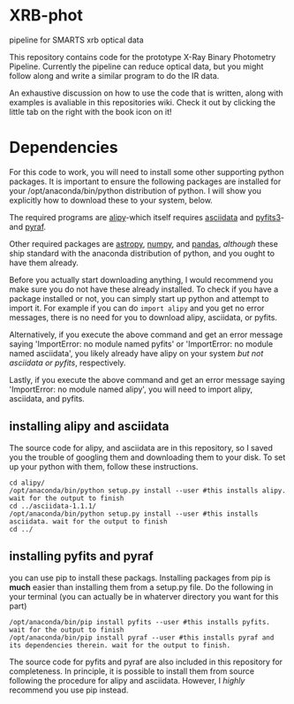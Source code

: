 # XRB-phot
pipeline for SMARTS xrb optical data

This repository contains code for the prototype X-Ray Binary Photometry Pipeline. Currently the pipeline can reduce optical data, but you might follow along and write a similar program to do the IR data.

An exhaustive discussion on how to use the code that is written, along with examples is avaliable in this repositories wiki. Check it out by clicking the little tab on the right with the book icon on it!

# Dependencies 

For this code to work, you will need to install some other supporting python packages. It is important to ensure the following packages are installed for your /opt/anaconda/bin/python distribution of python. I will show you explicitly how to download these to your system, below.

The required programs are [alipy](http://obswww.unige.ch/~tewes/alipy/index.html)-which itself requires [asciidata](http://www.stecf.org/software/PYTHONtools/astroasciidata/) and [pyfits3](http://www.stsci.edu/institute/software_hardware/pyfits/)-and [pyraf](http://www.stsci.edu/institute/software_hardware/pyraf). 

Other required packages are [astropy](http://www.astropy.org/), [numpy](http://www.numpy.org/), and [pandas](http://pandas.pydata.org/), *although* these ship standard with the anaconda distribution of python, and you ought to have them already.

Before you actually start downloading anything, I would recommend you make sure you do not have these already installed. To check if you have a package installed or not, you can simply start up python and attempt to import it. For example if you can do `import alipy` and you get no error messages, there is no need for you to download alipy, asciidata, or pyfits. 

Alternatively, if you execute the above command and get an error message saying 'ImportError: no module named pyfits' or 'ImportError: no module named asciidata', you likely already have alipy on your system *but not asciidata or pyfits*, respectively. 

Lastly, if you execute the above command and get an error message saying 'ImportError: no module named alipy', you will need to import alipy, asciidata, and pyfits. 

## installing alipy and asciidata

The source code for alipy, and asciidata are in this repository, so I saved you the trouble of googling them and downloading them to your disk. To set up your python with them, follow these instructions.

```shell
cd alipy/
/opt/anaconda/bin/python setup.py install --user #this installs alipy. wait for the output to finish
cd ../asciidata-1.1.1/
/opt/anaconda/bin/python setup.py install --user #this installs asciidata. wait for the output to finish
cd ../
```

## installing pyfits and pyraf

you can use pip to install these packags. Installing packages from pip is **much** easier than installing them from a setup.py file. Do the following in your terminal (you can actually be in whaterver directory you want for this part)

```shell
/opt/anaconda/bin/pip install pyfits --user #this installs pyfits. wait for the output to finish
/opt/anaconda/bin/pip install pyraf --user #this installs pyraf and its dependencies therein. wait for the output to finish.
```

The source code for pyfits and pyraf are also included in this repository for completeness. In principle, it is possible to install them from source following the procedure for alipy and asciidata. However, I *highly* recommend you use pip instead. 

